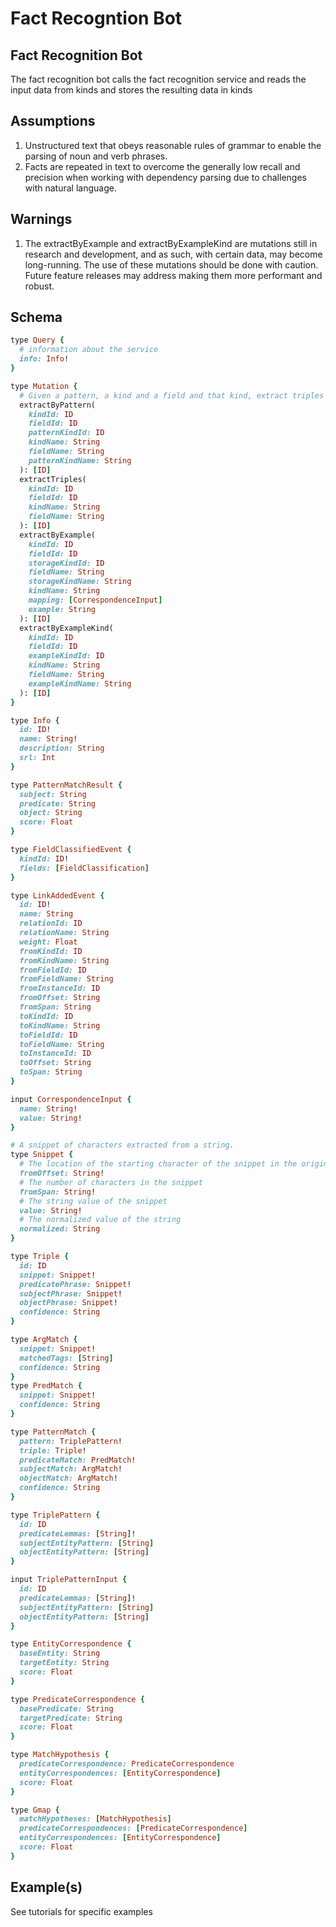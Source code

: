 # Fact Recogntion Bot

## Fact Recognition Bot

The fact recognition bot calls the fact recognition service and reads the input data from kinds and stores the resulting data in kinds

## Assumptions

1. Unstructured text that obeys reasonable rules of grammar to enable the parsing of noun and verb phrases. 
2. Facts are repeated in text to overcome the generally low recall and precision when working with dependency parsing due to challenges with natural language. 

## Warnings

1. The extractByExample and extractByExampleKind are mutations still in research and development, and as such, with certain data, may become long-running.  The use of these mutations should be done with caution.  Future feature releases may address making them more performant and robust.

## Schema

```ruby
type Query {
  # information about the service
  info: Info!
}

type Mutation {
  # Given a pattern, a kind and a field and that kind, extract triples from the data.
  extractByPattern(
    kindId: ID
    fieldId: ID
    patternKindId: ID
    kindName: String
    fieldName: String
    patternKindName: String
  ): [ID]
  extractTriples(
    kindId: ID
    fieldId: ID
    kindName: String
    fieldName: String
  ): [ID]
  extractByExample(
    kindId: ID
    fieldId: ID
    storageKindId: ID
    fieldName: String
    storageKindName: String
    kindName: String
    mapping: [CorrespondenceInput]
    example: String
  ): [ID]
  extractByExampleKind(
    kindId: ID
    fieldId: ID
    exampleKindId: ID
    kindName: String
    fieldName: String
    exampleKindName: String
  ): [ID]
}

type Info {
  id: ID!
  name: String!
  description: String
  srl: Int
}

type PatternMatchResult {
  subject: String
  predicate: String
  object: String
  score: Float
}

type FieldClassifiedEvent {
  kindId: ID!
  fields: [FieldClassification]
}

type LinkAddedEvent {
  id: ID!
  name: String
  relationId: ID
  relationName: String
  weight: Float
  fromKindId: ID
  fromKindName: String
  fromFieldId: ID
  fromFieldName: String
  fromInstanceId: ID
  fromOffset: String
  fromSpan: String
  toKindId: ID
  toKindName: String
  toFieldId: ID
  toFieldName: String
  toInstanceId: ID
  toOffset: String
  toSpan: String
}

input CorrespondenceInput {
  name: String!
  value: String!
}

# A snippet of characters extracted from a string.
type Snippet {
  # The location of the starting character of the snippet in the original string
  fromOffset: String!
  # The number of characters in the snippet
  fromSpan: String!
  # The string value of the snippet
  value: String!
  # The normalized value of the string
  normalized: String
}

type Triple {
  id: ID
  snippet: Snippet!
  predicatePhrase: Snippet!
  subjectPhrase: Snippet!
  objectPhrase: Snippet!
  confidence: String
}

type ArgMatch {
  snippet: Snippet!
  matchedTags: [String]
  confidence: String
}
type PredMatch {
  snippet: Snippet!
  confidence: String
}

type PatternMatch {
  pattern: TriplePattern!
  triple: Triple!
  predicateMatch: PredMatch!
  subjectMatch: ArgMatch!
  objectMatch: ArgMatch!
  confidence: String
}

type TriplePattern {
  id: ID
  predicateLemmas: [String]!
  subjectEntityPattern: [String]
  objectEntityPattern: [String]
}

input TriplePatternInput {
  id: ID
  predicateLemmas: [String]!
  subjectEntityPattern: [String]
  objectEntityPattern: [String]
}

type EntityCorrespondence {
  baseEntity: String
  targetEntity: String
  score: Float
}

type PredicateCorrespondence {
  basePredicate: String
  targetPredicate: String
  score: Float
}

type MatchHypothesis {
  predicateCorrespondence: PredicateCorrespondence
  entityCorrespondences: [EntityCorrespondence]
  score: Float
}

type Gmap {
  matchHypotheses: [MatchHypothesis]
  predicateCorrespondences: [PredicateCorrespondence]
  entityCorrespondences: [EntityCorrespondence]
  score: Float
}
```

## Example\(s\)

See tutorials for specific examples

